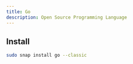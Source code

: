 ```yaml
---
title: Go 
description: Open Source Programming Language
---
```


## Install

```bash
sudo snap install go --classic
```
